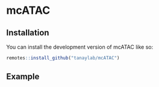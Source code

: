 
<!-- README.md is generated from README.Rmd. Please edit that file -->
# mcATAC

## Installation

You can install the development version of mcATAC like so:

``` r
remotes::install_github("tanaylab/mcATAC")
```

## Example
